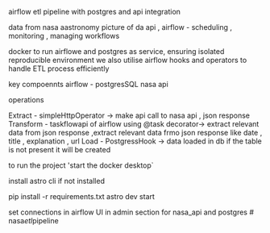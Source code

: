 airflow etl pipeline with postgres and api integration

data from nasa aastronomy picture of da api , 
airflow - scheduling , monitoring , managing workflows

docker to run airflowe and postgres as service, ensuring isolated reproducible environment
we also utilise airflow hooks and operators to handle ETL process efficiently


key compoennts
airflow - 
postgresSQL
nasa api

operations 

Extract - simpleHttpOperator -> make api call to nasa api , json response
Transform - taskflowapi of airflow  using @task decorator-> extract relevant data from json response ,extract relevant data frmo json response like date , title , explanation , url
Load - PostgressHook -> data loaded in db if the table is not present it will be created


to run the project
'start the docker desktop`

install astro cli if not installed 

pip install -r requirements.txt
astro dev start

set connections in airflow UI in admin section
for nasa_api 
and postgres
#   n a s a _ e t l _ p i p e l i n e  
 